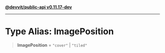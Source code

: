 [**@devvit/public-api v0.11.17-dev**](../../README.md)

---

# Type Alias: ImagePosition

> **ImagePosition** = `"cover"` \| `"tiled"`
